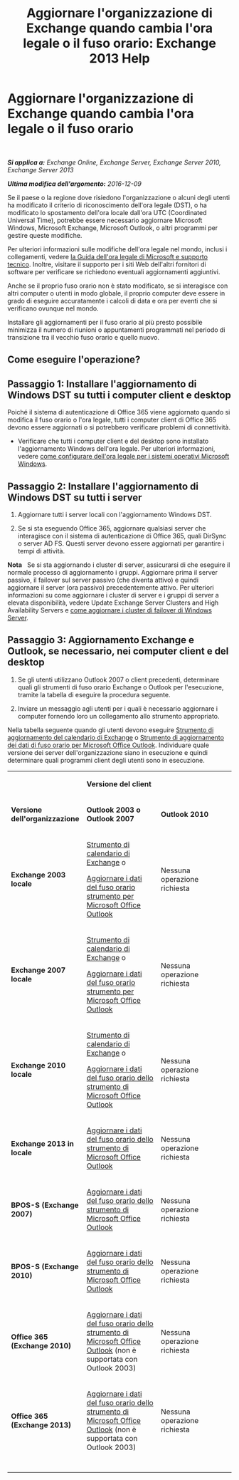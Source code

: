 ﻿---
title: "Aggiornare l'organizzazione di Exchange quando cambia l'ora legale o il fuso orario: Exchange 2013 Help"
TOCTitle: Aggiornare l'organizzazione di Exchange quando cambia l'ora legale o il fuso orario
ms:assetid: 5b12615c-24cf-4f46-bf3c-2334dc734ef8
ms:mtpsurl: https://technet.microsoft.com/it-it/library/Hh530051(v=EXCHG.150)
ms:contentKeyID: 70076148
ms.date: 05/22/2018
mtps_version: v=EXCHG.150
ms.translationtype: MT
---

# Aggiornare l'organizzazione di Exchange quando cambia l'ora legale o il fuso orario

 

_**Si applica a:** Exchange Online, Exchange Server, Exchange Server 2010, Exchange Server 2013_

_**Ultima modifica dell'argomento:** 2016-12-09_

Se il paese o la regione dove risiedono l'organizzazione o alcuni degli utenti ha modificato il criterio di riconoscimento dell'ora legale (DST), o ha modificato lo spostamento dell'ora locale dall'ora UTC (Coordinated Universal Time), potrebbe essere necessario aggiornare Microsoft Windows, Microsoft Exchange, Microsoft Outlook, o altri programmi per gestire queste modifiche.

Per ulteriori informazioni sulle modifiche dell'ora legale nel mondo, inclusi i collegamenti, vedere [la Guida dell'ora legale di Microsoft e supporto tecnico](https://go.microsoft.com/fwlink/p/?linkid=99640). Inoltre, visitare il supporto per i siti Web dell'altri fornitori di software per verificare se richiedono eventuali aggiornamenti aggiuntivi.

Anche se il proprio fuso orario non è stato modificato, se si interagisce con altri computer o utenti in modo globale, il proprio computer deve essere in grado di eseguire accuratamente i calcoli di data e ora per eventi che si verificano ovunque nel mondo.

Installare gli aggiornamenti per il fuso orario al più presto possibile minimizza il numero di riunioni o appuntamenti programmati nel periodo di transizione tra il vecchio fuso orario e quello nuovo.

## Come eseguire l'operazione?

## Passaggio 1: Installare l'aggiornamento di Windows DST su tutti i computer client e desktop

Poiché il sistema di autenticazione di Office 365 viene aggiornato quando si modifica il fuso orario o l'ora legale, tutti i computer client di Office 365 devono essere aggiornati o si potrebbero verificare problemi di connettività.

  - Verificare che tutti i computer client e del desktop sono installato l'aggiornamento Windows dell'ora legale. Per ulteriori informazioni, vedere [come configurare dell'ora legale per i sistemi operativi Microsoft Windows](http://go.microsoft.com/fwlink/p/?linkid=3052&kbid=914387).

## Passaggio 2: Installare l'aggiornamento di Windows DST su tutti i server

1.  Aggiornare tutti i server locali con l'aggiornamento Windows DST.

2.  Se si sta eseguendo Office 365, aggiornare qualsiasi server che interagisce con il sistema di autenticazione di Office 365, quali DirSync o server AD FS. Questi server devono essere aggiornati per garantire i tempi di attività.

**Nota**   Se si sta aggiornando i cluster di server, assicurarsi di che eseguire il normale processo di aggiornamento i gruppi. Aggiornare prima il server passivo, il failover sul server passivo (che diventa attivo) e quindi aggiornare il server (ora passivo) precedentemente attivo. Per ulteriori informazioni su come aggiornare i cluster di server e i gruppi di server a elevata disponibilità, vedere Update Exchange Server Clusters and High Availability Servers e [come aggiornare i cluster di failover di Windows Server](https://support.microsoft.com/en-us/kb/174799).

## Passaggio 3: Aggiornamento Exchange e Outlook, se necessario, nei computer client e del desktop

1.  Se gli utenti utilizzano Outlook 2007 o client precedenti, determinare quali gli strumenti di fuso orario Exchange o Outlook per l'esecuzione, tramite la tabella di eseguire la procedura seguente.

2.  Inviare un messaggio agli utenti per i quali è necessario aggiornare i computer fornendo loro un collegamento allo strumento appropriato.

Nella tabella seguente quando gli utenti devono eseguire [Strumento di aggiornamento del calendario di Exchange](http://go.microsoft.com/fwlink/p/?linkid=3052&kbid=930879) o [Strumento di aggiornamento dei dati di fuso orario per Microsoft Office Outlook](http://go.microsoft.com/fwlink/p/?linkid=3052&kbid=931667). Individuare quale versione dei server dell'organizzazione siano in esecuzione e quindi determinare quali programmi client degli utenti sono in esecuzione.


<table>
<colgroup>
<col style="width: 33%" />
<col style="width: 33%" />
<col style="width: 33%" />
</colgroup>
<tbody>
<tr class="odd">
<td><p></p></td>
<td><p><strong>Versione del client</strong></p></td>
<td> </td>
</tr>
<tr class="even">
<td><p><strong>Versione dell'organizzazione</strong></p></td>
<td><p><strong>Outlook 2003 o Outlook 2007</strong></p></td>
<td><p><strong>Outlook 2010</strong></p></td>
</tr>
<tr class="odd">
<td><p><strong>Exchange 2003 locale</strong></p></td>
<td><p><a href="http://go.microsoft.com/fwlink/p/?linkid=3052&kbid=930879">Strumento di calendario di Exchange</a> o</p>
<p><a href="http://go.microsoft.com/fwlink/p/?linkid=3052&kbid=931667">Aggiornare i dati del fuso orario strumento per Microsoft Office Outlook</a></p></td>
<td><p>Nessuna operazione richiesta</p></td>
</tr>
<tr class="even">
<td><p><strong>Exchange 2007 locale</strong></p></td>
<td><p><a href="http://go.microsoft.com/fwlink/p/?linkid=3052&kbid=930879">Strumento di calendario di Exchange</a> o</p>
<p><a href="http://go.microsoft.com/fwlink/p/?linkid=3052&kbid=931667">Aggiornare i dati del fuso orario strumento per Microsoft Office Outlook</a></p></td>
<td><p>Nessuna operazione richiesta</p></td>
</tr>
<tr class="odd">
<td><p><strong>Exchange 2010 locale</strong></p></td>
<td><p><a href="http://go.microsoft.com/fwlink/p/?linkid=3052&kbid=930879">Strumento di calendario di Exchange</a> o</p>
<p><a href="http://go.microsoft.com/fwlink/p/?linkid=3052&kbid=931667">Aggiornare i dati del fuso orario dello strumento di Microsoft Office Outlook</a></p></td>
<td><p>Nessuna operazione richiesta</p></td>
</tr>
<tr class="even">
<td><p><strong>Exchange 2013 in locale</strong></p></td>
<td><p><a href="http://go.microsoft.com/fwlink/p/?linkid=3052&kbid=931667">Aggiornare i dati del fuso orario dello strumento di Microsoft Office Outlook</a></p></td>
<td><p>Nessuna operazione richiesta</p></td>
</tr>
<tr class="odd">
<td><p><strong>BPOS-S (Exchange 2007)</strong></p></td>
<td><p><a href="http://go.microsoft.com/fwlink/p/?linkid=3052&kbid=931667">Aggiornare i dati del fuso orario dello strumento di Microsoft Office Outlook</a></p></td>
<td><p>Nessuna operazione richiesta</p></td>
</tr>
<tr class="even">
<td><p><strong>BPOS-S (Exchange 2010)</strong></p></td>
<td><p><a href="http://go.microsoft.com/fwlink/p/?linkid=3052&kbid=931667">Aggiornare i dati del fuso orario dello strumento di Microsoft Office Outlook</a></p></td>
<td><p>Nessuna operazione richiesta</p></td>
</tr>
<tr class="odd">
<td><p><strong>Office 365 (Exchange 2010)</strong></p></td>
<td><p><a href="http://go.microsoft.com/fwlink/p/?linkid=3052&kbid=931667">Aggiornare i dati del fuso orario dello strumento di Microsoft Office Outlook</a> (non è supportata con Outlook 2003)</p></td>
<td><p>Nessuna operazione richiesta</p></td>
</tr>
<tr class="even">
<td><p><strong>Office 365 (Exchange 2013)</strong></p></td>
<td><p><a href="http://go.microsoft.com/fwlink/p/?linkid=3052&kbid=931667">Aggiornare i dati del fuso orario dello strumento di Microsoft Office Outlook</a> (non è supportata con Outlook 2003)</p></td>
<td><p>Nessuna operazione richiesta</p></td>
</tr>
<tr class="odd">
<td> </td>
<td> </td>
<td> </td>
</tr>
</tbody>
</table>

